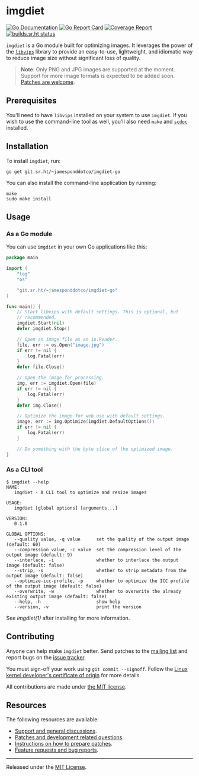 # imgdiet

[![Go Documentation](https://godocs.io/git.sr.ht/~jamesponddotco/imgdiet-go?status.svg)](https://godocs.io/git.sr.ht/~jamesponddotco/imgdiet-go)
[![Go Report Card](https://goreportcard.com/badge/git.sr.ht/~jamesponddotco/imgdiet-go)](https://goreportcard.com/report/git.sr.ht/~jamesponddotco/imgdiet-go)
[![Coverage Report](https://img.shields.io/badge/coverage-79.5%25-green)](https://git.sr.ht/~jamesponddotco/imgdiet-go/tree/trunk/item/cover.out)
[![builds.sr.ht status](https://builds.sr.ht/~jamesponddotco/imgdiet-go.svg)](https://builds.sr.ht/~jamesponddotco/imgdiet-go?)

`imgdiet` is a Go module built for optimizing images. It leverages the
power of the [`libvips`](https://github.com/libvips/libvips) library to
provide an easy-to-use, lightweight, and idiomatic way to reduce image
size without significant loss of quality.

> **Note**: Only PNG and JPG images are supported at the moment. Support
> for more image formats is expected to be added soon. [Patches are
> welcome](https://lists.sr.ht/~jamesponddotco/imgdiet-devel).

## Prerequisites

You'll need to have `libvips` installed on your system to use `imgdiet`.
If you wish to use the command-line tool as well, you'll also need
`make` and [`scdoc`](https://git.sr.ht/~sircmpwn/scdoc) installed.

## Installation

To install `imgdiet`, run:

```console
go get git.sr.ht/~jamesponddotco/imgdiet-go
```

You can also install the command-line application by running:

```console
make
sudo make install
```

## Usage

### As a Go module

You can use `imgdiet` in your own Go applications like this:

```go
package main

import (
	"log"
	"os"

	"git.sr.ht/~jamesponddotco/imgdiet-go"
)

func main() {
	// Start libvips with default settings. This is optional, but
	// recommended.
	imgdiet.Start(nil)
	defer imgdiet.Stop()

	// Open an image file as an io.Reader.
	file, err := os.Open("image.jpg")
	if err != nil {
		log.Fatal(err)
	}
	defer file.Close()

	// Open the image for processing.
	img, err := imgdiet.Open(file)
	if err != nil {
		log.Fatal(err)
	}
	defer img.Close()

	// Optimize the image for web use with default settings.
	image, err := img.Optimize(imgdiet.DefaultOptions())
	if err != nil {
		log.Fatal(err)
	}

	// Do something with the byte slice of the optimized image.
}
```

### As a CLI tool

```console
$ imgdiet --help
NAME:
   imgdiet - A CLI tool to optimize and resize images

USAGE:
   imgdiet [global options] [arguments...]

VERSION:
   0.1.0

GLOBAL OPTIONS:
   --quality value, -q value      set the quality of the output image (default: 60)
   --compression value, -c value  set the compression level of the output image (default: 9)
   --interlace, -i                whether to interlace the output image (default: false)
   --strip, -s                    whether to strip metadata from the output image (default: false)
   --optimize-icc-profile, -p     whether to optimize the ICC profile of the output image (default: false)
   --overwrite, -w                whether to overwrite the already existing output image (default: false)
   --help, -h                     show help
   --version, -v                  print the version
```

See _imgdiet(1)_ after installing for more information.

## Contributing

Anyone can help make `imgdiet` better. Send patches to the [mailing
list](https://lists.sr.ht/~jamesponddotco/imgdiet-devel) and report bugs
on the [issue tracker](https://todo.sr.ht/~jamesponddotco/imgdiet).

You must sign-off your work using `git commit --signoff`. Follow the
[Linux kernel developer's certificate of
origin](https://www.kernel.org/doc/html/latest/process/submitting-patches.html#sign-your-work-the-developer-s-certificate-of-origin)
for more details.

All contributions are made under [the MIT license](LICENSE.md).

## Resources

The following resources are available:

- [Support and general discussions](https://lists.sr.ht/~jamesponddotco/imgdiet-discuss).
- [Patches and development related questions](https://lists.sr.ht/~jamesponddotco/imgdiet-devel).
- [Instructions on how to prepare patches](https://git-send-email.io/).
- [Feature requests and bug reports](https://todo.sr.ht/~jamesponddotco/imgdiet).

---

Released under the [MIT License](LICENSE.md).
